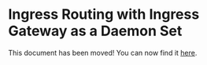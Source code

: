 # Ingress Routing with Ingress Gateway as a Daemon Set

This document has been moved! You can now find it
[here](https://github.com/cloudfoundry/cf-for-k8s/blob/develop/docs/platform_operators/ingress-routing-topology.md).
